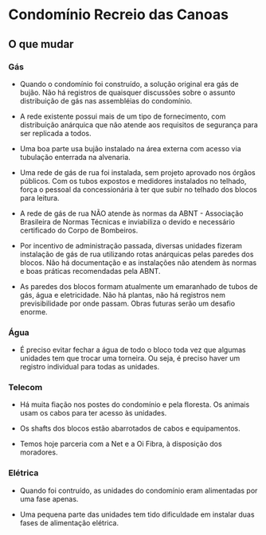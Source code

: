 # Condomínio Recreio das Canoas
  
## O que mudar

### Gás

- Quando o condomínio foi construído, a solução original era gás de bujão. Não há registros de quaisquer discussões sobre o assunto distribuição de gás nas assembléias do condomínio.

- A rede existente possui mais de um tipo de fornecimento, com distribuição anárquica que não atende aos requisitos de segurança para ser replicada a todos.

- Uma boa parte usa bujão instalado na área externa com acesso via tubulação enterrada na alvenaria.

- Uma rede de gás de rua foi instalada, sem projeto aprovado nos órgãos públicos. Com os tubos expostos e medidores instalados no telhado, força o pessoal da concessionária à ter que subir no telhado dos blocos para leitura.

- A rede de gás de rua NÃO atende às normas da ABNT - Associação Brasileira de Normas Técnicas e inviabiliza o devido e necessário certificado do Corpo de Bombeiros.

- Por incentivo de administração passada, diversas unidades fizeram instalação de gás de rua utilizando rotas anárquicas pelas paredes dos blocos. Não há documentação e as instalações não atendem às normas e boas práticas recomendadas pela ABNT.

- As paredes dos blocos formam atualmente um emaranhado de tubos de gás, água e eletricidade. Não há plantas, não há registros nem previsibilidade por onde passam. Obras futuras serão um desafio enorme.

### Água

- É preciso evitar fechar a água de todo o bloco toda vez que algumas unidades tem que trocar uma torneira. Ou seja, é preciso haver um registro individual para todas as unidades.

### Telecom

- Há muita fiação nos postes do condomínio e pela floresta. Os animais usam os cabos para ter acesso às unidades.

- Os shafts dos blocos estão abarrotados de cabos e equipamentos.

- Temos hoje parceria com a Net e a Oi Fibra, à disposição dos moradores.

### Elétrica

- Quando foi contruído, as unidades do condomínio eram alimentadas por uma fase apenas.

- Uma pequena parte das unidades tem tido dificuldade em instalar duas fases de alimentação elétrica.
